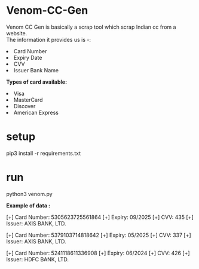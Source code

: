 # Venom-CC-Gen
Venom CC Gen is basically a scrap tool which scrap Indian cc from a website.<br>
The information it provides us is -:
<li>Card Number</li>
<li>Expiry Date</li>
<li>CVV</li>
<li>Issuer Bank Name</li>

<b> Types of card available: </b>
<li>Visa</li>
<li>MasterCard</li>
<li>Discover</li>
<li>American Express</li>

# setup

pip3 install -r requirements.txt

# run

python3 venom.py

<b> Example of data : </b>
<p>
     [+] Card Number: 5305623725561864
     [+] Expiry: 09/2025
     [+] CVV: 435
     [+] Issuer: AXIS BANK, LTD.
 </p>
 <p>
     [+] Card Number: 5379103714818642
     [+] Expiry: 05/2025
     [+] CVV: 337
     [+] Issuer: AXIS BANK, LTD.
 </p>
 <p> 
     [+] Card Number: 5241118611336908
     [+] Expiry: 06/2024
     [+] CVV: 426
     [+] Issuer: HDFC BANK, LTD.
</p>
